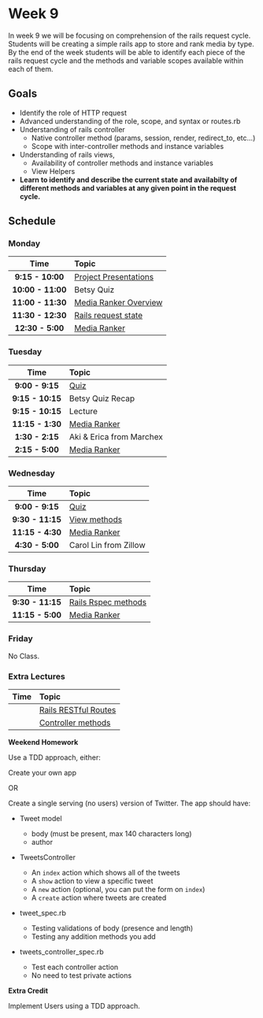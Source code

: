 # Week 9

In week 9 we will be focusing on comprehension of the rails request cycle. Students will be creating a simple rails app to store and rank media by type. By the end of the week students will be able to identify each piece of the rails request cycle and the methods and variable scopes available within each of them.

## Goals

- Identify the role of HTTP request
- Advanced understanding of the role, scope, and syntax or routes.rb
- Understanding of rails controller
    - Native controller method (params, session, render, redirect_to, etc...)
    - Scope with inter-controller methods and instance variables
- Understanding of rails views,
    - Availability of controller methods and instance variables
    - View Helpers
- **Learn to identify and describe the current state and availabilty of different methods and variables at any given point in the request cycle.**

## Schedule
### Monday

| Time              | Topic               |
|:-----------------:|:--------------------|
| **9:15 - 10:00**  | [Project Presentations](../week8/project-outline.md) |
| **10:00 - 11:00**   | Betsy Quiz |
| **11:00 - 11:30**   | [Media Ranker Overview](resources/media_ranker.md) |
| **11:30 - 12:30**  | [Rails request state](monday/rails-request-state.md)        |
| **12:30 - 5:00**  | [Media Ranker](resources/media_ranker.md)          |

### Tuesday

| Time              | Topic               |
|:-----------------:|:--------------------|
| **9:00 - 9:15**   | [Quiz](https://canvas.instructure.com/courses/881804/quizzes/1073953)                |
| **9:15 - 10:15**  | Betsy Quiz Recap          |
| **9:15 - 10:15**  | Lecture          |
| **11:15 - 1:30**  | [Media Ranker](resources/media_ranker.md)          |
| **1:30 - 2:15**  | Aki & Erica from Marchex          |
| **2:15 - 5:00**  | [Media Ranker](resources/media_ranker.md)          |


### Wednesday

| Time              | Topic               |
|:-----------------:|:--------------------|
| **9:00 - 9:15**   | [Quiz](https://canvas.instructure.com/courses/881804/quizzes/1073955)                |
| **9:30 - 11:15**  | [View methods](wednesday/view-methods.md)        |
| **11:15 - 4:30**  | [Media Ranker](resources/media_ranker.md)          |
| **4:30 - 5:00**  | Carol Lin from Zillow          |

### Thursday

| Time              | Topic               |
|:-----------------:|:--------------------|
| **9:30 - 11:15**  | [Rails Rspec methods](thursday/rails-rspec-methods.md)        |
| **11:15 - 5:00**  | [Media Ranker](resources/media_ranker.md)          |

### Friday

No Class.

### Extra Lectures
| Time              | Topic               |
|:-----------------:|:--------------------|
|  | [Rails RESTful Routes](monday/resources/restful-routes.md)        |
|  | [Controller methods](tuesday/controller-methods.md)        |


**Weekend Homework**

Use a TDD approach, either:

Create your own app

OR

Create a single serving (no users) version of Twitter. The app should have:

- Tweet model
    - body (must be present, max 140 characters long)
    - author
- TweetsController
    - An `index` action which shows all of the tweets
    - A `show` action to view a specific tweet
    - A `new` action (optional, you can put the form on `index`)
    - A `create` action where tweets are created

- tweet_spec.rb
    - Testing validations of body (presence and length)
    - Testing any addition methods you add
- tweets_controller_spec.rb
    - Test each controller action
    - No need to test private actions

**Extra Credit**

Implement Users using a TDD approach.
